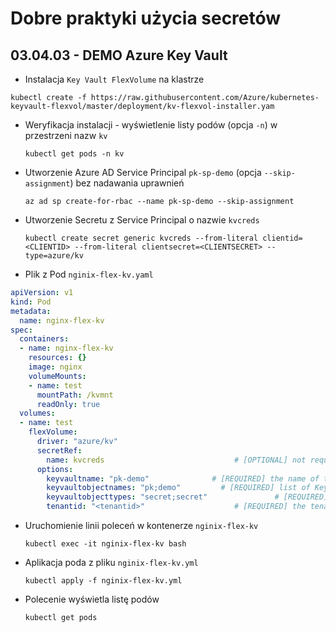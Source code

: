# Dobre praktyki użycia secretów
## 03.04.03 - DEMO Azure Key Vault

- Instalacja `Key Vault FlexVolume` na klastrze

 `kubectl create -f https://raw.githubusercontent.com/Azure/kubernetes-keyvault-flexvol/master/deployment/kv-flexvol-installer.yam`
 
- Weryfikacja instalacji - wyświetlenie listy podów (opcja `-n`) w przestrzeni nazw `kv` 

    `kubectl get pods -n kv`
    
- Utworzenie Azure AD Service Principal `pk-sp-demo` (opcja `--skip-assignment`) bez nadawania uprawnień

    `az ad sp create-for-rbac --name pk-sp-demo --skip-assignment`

- Utworzenie Secretu z Service Principal o nazwie `kvcreds`
 
    `kubectl create secret generic kvcreds --from-literal clientid=<CLIENTID> --from-literal clientsecret=<CLIENTSECRET> --type=azure/kv`
    
- Plik z Pod `nginix-flex-kv.yaml`
```yaml
apiVersion: v1
kind: Pod
metadata:
  name: nginx-flex-kv
spec:
  containers:
  - name: nginx-flex-kv
    resources: {}
    image: nginx
    volumeMounts:
    - name: test
      mountPath: /kvmnt
      readOnly: true
  volumes:
  - name: test
    flexVolume:
      driver: "azure/kv"
      secretRef:
        name: kvcreds                             # [OPTIONAL] not required if using Pod Identity
      options:
        keyvaultname: "pk-demo"              # [REQUIRED] the name of the KeyVault
        keyvaultobjectnames: "pk;demo"         # [REQUIRED] list of KeyVault object names (semi-colon separated)
        keyvaultobjecttypes: "secret;secret"               # [REQUIRED] list of KeyVault object types: secret, key, cert (semi-colon separated)
        tenantid: "<tenantid>"                    # [REQUIRED] the tenant ID of the KeyVault
```

- Uruchomienie linii poleceń w kontenerze `nginix-flex-kv`

    `kubectl exec -it nginix-flex-kv bash`
    
- Aplikacja poda z pliku `nginix-flex-kv.yml`

    `kubectl apply -f nginix-flex-kv.yml`

- Polecenie wyświetla listę podów

    `kubectl get pods`
